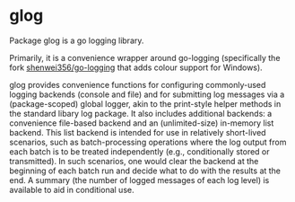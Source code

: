 # glog
Package glog is a go logging library.

Primarily, it is a convenience wrapper around go-logging (specifically the fork [shenwei356/go-logging](https://github.com/shenwei356/go-logging) that adds colour support for Windows).

glog provides convenience functions for configuring commonly-used logging backends (console and file) and for submitting log messages via a (package-scoped) global logger, akin to the print-style helper methods in the standard libary log package. It also includes additional backends: a convenience file-based backend and an (unlimited-size) in-memory list backend. This list backend is intended for use in relatively short-lived scenarios, such as batch-processing operations where the log output from each batch is to be treated independently (e.g., conditionally stored or transmitted). In such scenarios, one would clear the backend at the beginning of each batch run and decide what to do with the results at the end. A summary (the number of logged messages of each log level) is available to aid in conditional use.
